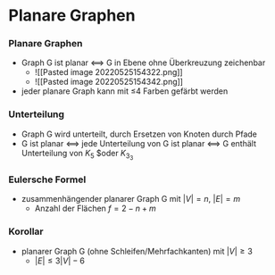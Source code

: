 # Planare Graphen
### Planare Graphen
+ Graph G ist planar <==> G in Ebene ohne Überkreuzung zeichenbar
	+ ![[Pasted image 20220525154322.png]]
	+ ![[Pasted image 20220525154342.png]]
+  jeder planare Graph kann mit ≤4 Farben gefärbt werden

### Unterteilung
+ Graph G wird unterteilt, durch Ersetzen von Knoten durch Pfade
+ G ist planar <==> jede Unterteilung von G ist planar <==> G enthält Unterteilung von $K_5$ $oder $K_3_3$

### Eulersche Formel
+ zusammenhängender planarer Graph G mit $|V|=n$, $|E|=m$
	+ Anzahl der Flächen $f=2-n+m$

### Korollar
+ planarer Graph G (ohne Schleifen/Mehrfachkanten) mit $|V|≥3$
	+ $|E|≤3|V|-6$